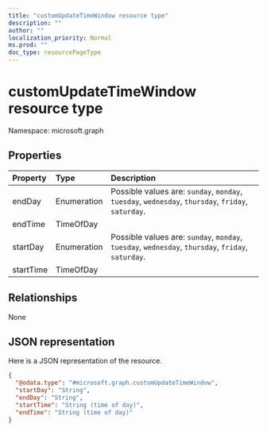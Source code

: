 ```yaml
---
title: "customUpdateTimeWindow resource type"
description: ""
author: ""
localization_priority: Normal
ms.prod: ""
doc_type: resourcePageType
---
```


# customUpdateTimeWindow resource type


Namespace: microsoft.graph



## Properties
|Property|Type|Description|
|:---|:---|:---|
|endDay|Enumeration| Possible values are: `sunday`, `monday`, `tuesday`, `wednesday`, `thursday`, `friday`, `saturday`.|
|endTime|TimeOfDay||
|startDay|Enumeration| Possible values are: `sunday`, `monday`, `tuesday`, `wednesday`, `thursday`, `friday`, `saturday`.|
|startTime|TimeOfDay||

## Relationships
None

## JSON representation
Here is a JSON representation of the resource.
<!-- {
  "blockType": "resource",
  "@odata.type": "microsoft.graph.customUpdateTimeWindow"
}
-->
``` json
{
  "@odata.type": "#microsoft.graph.customUpdateTimeWindow",
  "startDay": "String",
  "endDay": "String",
  "startTime": "String (time of day)",
  "endTime": "String (time of day)"
}
```


